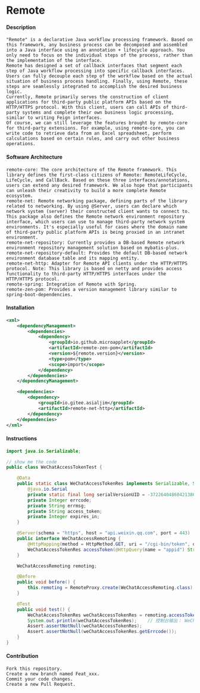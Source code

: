 # Remote
#### Description
    "Remote" is a declarative Java workflow processing framework. Based on this framework, any business process can be decomposed and assembled into a Java interface using an annotation + lifecycle approach. You only need to focus on the individual steps of the process, rather than the implementation of the interface.
    Remote has designed a set of callback interfaces that segment each step of Java workflow processing into specific callback interfaces. Users can fully decouple each step of the workflow based on the actual situation of business process handling. Finally, using Remote, these steps are seamlessly integrated to accomplish the desired business logic.
    Currently, Remote primarily serves the construction of client applications for third-party public platform APIs based on the HTTP/HTTPS protocol. With this client, users can call APIs of third-party systems and complete their own business logic processing, similar to writing Feign interfaces.
    Of course, we can still leverage the features brought by remote-core for third-party extensions. For example, using remote-core, you can write code to retrieve data from an Excel spreadsheet, perform calculations based on certain rules, and carry out other business operations.

#### Software Architecture
    remote-core: The core architecture of the Remote framework. This library defines the first-class citizens of Remote: RemoteLifeCycle, LifeCycle, and CallBack. Based on these three interfaces/annotations, users can extend any desired framework. We also hope that participants can unleash their creativity to build a more complete Remote ecosystem.
    remote-net: Remote networking package, defining parts of the library related to networking. By using @Server, users can declare which network system (server) their constructed client wants to connect to. This package also defines the Remote network environment repository interface, which users can use to manage third-party network system environments. It's especially useful for cases where the domain name of third-party public platform APIs is being proxied in an intranet environment.
    remote-net-repository: Currently provides a DB-based Remote network environment repository management solution based on mybatis-plus.
    remote-net-repository-default: Provides the default DB-based network environment database table and its mapping entity.
    remote-net-http: Adapter for Remote API clients under the HTTP/HTTPS protocol. Note: This library is based on netty and provides access functionality to third-party HTTP/HTTPS interfaces under the HTTP/HTTPS protocol.
    remote-spring: Integration of Remote with Spring.
    remote-zen-pom: Provides a version management library similar to spring-boot-dependencies.

#### Installation
```xml
<xml>
    <dependencyManagement>
        <dependencies>
            <dependency>
                <groupId>io.github.microapplet</groupId>
                <artifactId>remote-zen-pom</artifactId>
                <version>${remote.version}</version>
                <type>pom</type>
                <scope>import</scope>
            </dependency>
        </dependencies>
    </dependencyManagement>

    <dependencies>
        <dependency>
            <groupId>io.gitee.asialjim</groupId>
            <artifactId>remote-net-http</artifactId>
        </dependency>
    </dependencies>
</xml>
```

#### Instructions

```java
import java.io.Serializable;

// show me the code
public class WeChatAccessTokenTest {

    @Data
    public static class WeChatAccessTokenRes implements Serializable, Serializable {
        @java.io.Serial
        private static final long serialVersionUID = -3722640486042138636L;
        private Integer errcode;
        private String errmsg;
        private String access_token;
        private Integer expires_in;
    }

    @Server(schema = "https", host = "api.weixin.qq.com", port = 443)
    public interface WeChatAccessRemoting {
        @HttpMapping(method = HttpMethod.GET, uri = "/cgi-bin/token", queries = @HttpQuery(name = "grant_type", value = "client_credential"))
        WeChatAccessTokenRes accessToken(@HttpQuery(name = "appid") String appid, @HttpQuery(name = "secret") String secret);
    }

    WeChatAccessRemoting remoting;

    @Before
    public void before() {
        this.remoting = RemoteProxy.create(WeChatAccessRemoting.class);
    }

    @Test
    public void test() {
        WeChatAccessTokenRes weChatAccessTokenRes = remoting.accessToken("aaa", "bbb");
        System.out.println(weChatAccessTokenRes);    // 控制台输出： WeChatAccessTokenTest.WeChatAccessTokenRes(errcode=40013, errmsg=invalid appid rid: 64a171ca-1bdceef5-28207880, access_token=null, expires_in=null)
        Assert.assertNotNull(weChatAccessTokenRes);
        Assert.assertNotNull(weChatAccessTokenRes.getErrcode());
    }
}
```

#### Contribution

    Fork this repository.
    Create a new branch named Feat_xxx.
    Commit your code changes.
    Create a new Pull Request.
